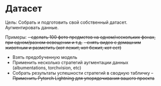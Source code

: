 # Датасет

Цель:
Собрать и подготовить свой собственный датасет. Аугментировать данные. 

Примеры:
~~- сделать 100 фото предметов на одном/нескольких фонах, при одном/разном освещении и т.д.~~
~~- снять видео с домашним животным и разметить (кот лежит, кот бежит, кот ест)~~
- Взять предобученную модель
- Применить несколько стратегий аугментации данных (albumentations, torchvision, etc)
- Собрать результаты успешности стратегий в сводную табличку
~~- Применить Pytorch Lightning для упорядочивания вашего проекта~~

